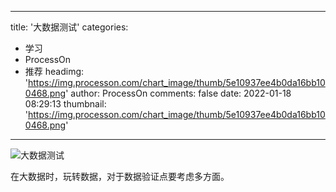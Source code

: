 
---
title: '大数据测试'
categories: 
 - 学习
 - ProcessOn
 - 推荐
headimg: 'https://img.processon.com/chart_image/thumb/5e10937ee4b0da16bb100468.png'
author: ProcessOn
comments: false
date: 2022-01-18 08:29:13
thumbnail: 'https://img.processon.com/chart_image/thumb/5e10937ee4b0da16bb100468.png'
---

<div>   
<img class="thumb" alt="大数据测试" src="https://img.processon.com/chart_image/thumb/5e10937ee4b0da16bb100468.png" referrerpolicy="no-referrer">
<p>在大数据时，玩转数据，对于数据验证点要考虑多方面。</p>  
</div>
            